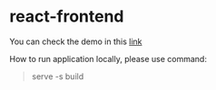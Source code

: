 # react-frontend

You can check the demo in this [link](https://natsumiaya.github.io/react-frontend/)

How to run application locally, please use command:
> serve -s build